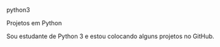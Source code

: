 python3

Projetos em Python

Sou estudante de Python 3 e estou colocando alguns projetos no GitHub.
